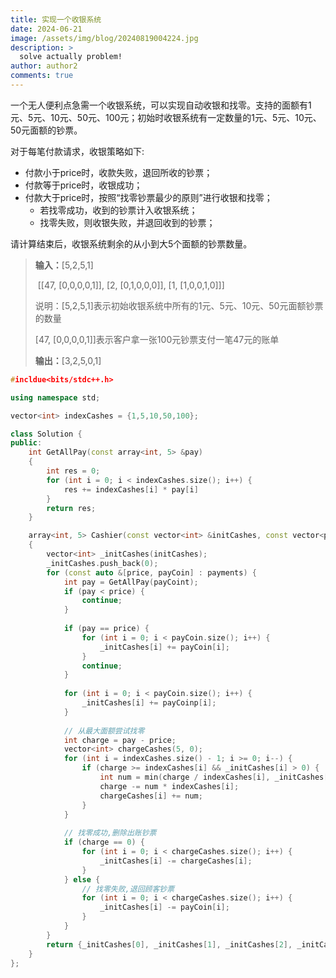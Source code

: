 ```yaml
---
title: 实现一个收银系统
date: 2024-06-21
image: /assets/img/blog/20240819004224.jpg
description: >
  solve actually problem!
author: author2
comments: true
---
```


一个无人便利点急需一个收银系统，可以实现自动收银和找零。支持的面额有1元、5元、10元、50元、100元；初始时收银系统有一定数量的1元、5元、10元、50元面额的钞票。

对于每笔付款请求，收银策略如下:

- 付款小于price时，收款失败，退回所收的钞票；
- 付款等于price时，收银成功；
- 付款大于price时，按照“找零钞票最少的原则”进行收银和找零；
  - 若找零成功，收到的钞票计入收银系统；
  - 找零失败，则收银失败，并退回收到的钞票；

请计算结束后，收银系统剩余的从小到大5个面额的钞票数量。

> **输入：**[5,2,5,1]
>
> ​            [[47, [0,0,0,0,1]], [2, [0,1,0,0,0]], [1, [1,0,0,1,0]]] 
>
> 说明：[5,2,5,1]表示初始收银系统中所有的1元、5元、10元、50元面额钞票的数量
>
> [47, [0,0,0,0,1]]表示客户拿一张100元钞票支付一笔47元的账单
>
> **输出：**[3,2,5,0,1]



```c++
#incldue<bits/stdc++.h>

using namespace std;

vector<int> indexCashes = {1,5,10,50,100};

class Solution {
public:
    int GetAllPay(const array<int, 5> &pay)
    {
        int res = 0;
        for (int i = 0; i < indexCashes.size(); i++) {
            res += indexCashes[i] * pay[i]
        }
        return res;
    }

    array<int, 5> Cashier(const vector<int> &initCashes, const vector<pair<int, array<int, 5>>> &payments)
    {
        vector<int> _initCashes(initCashes);
        _initCashes.push_back(0);
        for (const auto &[price, payCoin] : payments) {
            int pay = GetAllPay(payCoint);
            if (pay < price) {
                continue;
            }
            
            if (pay == price) {
                for (int i = 0; i < payCoin.size(); i++) {
                    _initCashes[i] += payCoin[i];
                }
                continue;
            }
            
            for (int i = 0; i < payCoin.size(); i++) {
                _initCashes[i] += payCoinp[i];
            }
            
            // 从最大面额尝试找零
            int charge = pay - price;
            vector<int> chargeCashes(5, 0);
            for (int i = indexCashes.size() - 1; i >= 0; i--) {
                if (charge >= indexCashes[i] && _initCashes[i] > 0) {
                    int num = min(charge / indexCashes[i], _initCashes[i]);
                    charge -= num * indexCashes[i];
                    chargeCashes[i] += num;
                }
            }
            
            // 找零成功,删除出账钞票
            if (charge == 0) {
                for (int i = 0; i < chargeCashes.size(); i++) {
                    _initCashes[i] -= chargeCashes[i];
                }
            } else {
                // 找零失败,退回顾客钞票
                for (int i = 0; i < chargeCashes.size(); i++) {
                    _initCashes[i] -= payCoin[i];
                }
            }
        }
        return {_initCashes[0], _initCashes[1], _initCashes[2], _initCashes[3], _initCashes[4]};
    }
};
```

